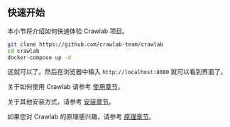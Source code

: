 ## 快速开始

本小节将介绍如何快速体验 Crawlab 项目。

```bash
git clone https://github.com/crawlab-team/crawlab
cd crawlab
docker-compose up -d
```

这就可以了。然后在浏览器中输入 `http://localhost:8080` 就可以看到界面了。

关于如何使用 Crawlab 请参考 [使用章节](../Usage/README.md)。

关于其他安装方式，请参考 [安装章节](../Installation/README.md)。

如果您对 Crawlab 的原理感兴趣，请参考 [原理章节](./Usage/README.md)。